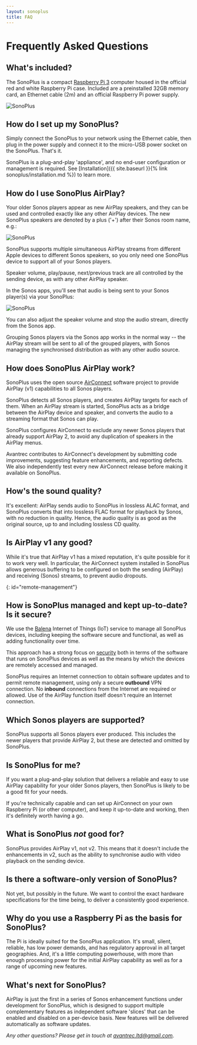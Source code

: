```yaml
---
layout: sonoplus
title: FAQ
---
```


# Frequently Asked Questions

## What's included?

The SonoPlus is a compact [Raspberry Pi 3](https://www.raspberrypi.org/products/raspberry-pi-3-model-b-plus/) computer housed in the official red and white Raspberry Pi case. Included are a preinstalled 32GB memory card, an Ethernet cable (2m) and an official Raspberry Pi power supply.

![SonoPlus](/images/20190622-DSC_8894.jpg)

## How do I set up my SonoPlus?

Simply connect the SonoPlus to your network using the Ethernet cable, then plug in the power supply and connect it to the micro-USB power socket on the SonoPlus. That's it.

SonoPlus is a plug-and-play 'appliance', and no end-user configuration or management is required. See [Installation]({{ site.baseurl }}{% link sonoplus/installation.md %}) to learn more.

## How do I use SonoPlus AirPlay?

Your older Sonos players appear as new AirPlay speakers, and they can be used and controlled exactly like any other AirPlay devices. The new SonoPlus speakers are denoted by a plus ('+') after their Sonos room name, e.g.:

![SonoPlus](/images/AirPlayMenu_Smaller.png)

SonoPlus supports multiple simultaneous AirPlay streams from different Apple devices to different Sonos speakers, so you only need one SonoPlus device to support all of your Sonos players.

Speaker volume, play/pause, next/previous track are all controlled by the sending device, as with any other AirPlay speaker.

In the Sonos apps, you'll see that audio is being sent to your Sonos player(s) via your SonoPlus:

![SonoPlus](/images/SonosAppView_Smaller.png)

You can also adjust the speaker volume and stop the audio stream, directly from the Sonos app.

Grouping Sonos players via the Sonos app works in the normal way -- the AirPlay stream will be sent to all of the grouped players, with Sonos managing the synchronised distribution as with any other audio source.

## How does SonoPlus AirPlay work?

SonoPlus uses the open source [AirConnect](https://github.com/philippe44/AirConnect) software project to provide AirPlay (v1) capabilities to all Sonos players. 

SonoPlus detects all Sonos players, and creates AirPlay targets for each of them. When an AirPlay stream is started, SonoPlus acts as a bridge between the AirPlay device and speaker, and converts the audio to a streaming format that Sonos can play.

SonoPlus configures AirConnect to exclude any newer Sonos players that already support AirPlay 2, to avoid any duplication of speakers in the AirPlay menus.

Avantrec contributes to AirConnect's development by submitting code improvements, suggesting feature enhancements, and reporting defects. We also independently test every new AirConnect release before making it available on SonoPlus.

## How's the sound quality?

It's excellent: AirPlay sends audio to SonoPlus in lossless ALAC format, and SonoPlus converts that into lossless FLAC format for playback by Sonos, with no reduction in quality. Hence, the audio quality is as good as the original source, up to and including lossless CD quality.

## Is AirPlay v1 any good?

While it's true that AirPlay v1 has a mixed reputation, it's quite possible for it to work very well. In particular, the AirConnect system installed in SonoPlus allows generous buffering to be configured on both the sending (AirPlay) and receiving (Sonos) streams, to prevent audio dropouts.

{: id="remote-management"}
## How is SonoPlus managed and kept up-to-date? Is it secure?

We use the [Balena](https://www.balena.io) Internet of Things (IoT)  service to manage all SonoPlus devices, including keeping the software secure and functional, as well as adding functionality over time.

This approach has a strong focus on [security](https://www.balena.io/docs/learn/welcome/security/) both in terms of the software that runs on SonoPlus devices as well as the means by which the devices are remotely accessed and managed.

SonoPlus requires an Internet connection to obtain software updates and to permit remote management, using only a secure **outbound** VPN connection. No **inbound** connections from the Internet are required or allowed. Use of the AirPlay function itself doesn't require an Internet connection.

## Which Sonos players are supported?

SonoPlus supports all Sonos players ever produced. This includes the newer players that provide AirPlay 2, but these are detected and omitted by SonoPlus.

## Is SonoPlus for me?

If you want a plug-and-play solution that delivers a reliable and easy to use AirPlay capability for your older Sonos players, then SonoPlus is likely to be a good fit for your needs. 

If you're technically capable and can set up AirConnect on your own Raspberry Pi (or other computer), and keep it up-to-date and working, then it's definitely worth having a go.

## What is SonoPlus *not* good for?

SonoPlus provides AirPlay v1, not v2. This means that it doesn't include the enhancements in v2, such as the ability to synchronise audio with video playback on the sending device.

## Is there a software-only version of SonoPlus?

Not yet, but possibly in the future. We want to control the exact hardware specifications for the time being, to deliver a consistently good experience.

## Why do you use a Raspberry Pi as the basis for SonoPlus?

The Pi is ideally suited for the SonoPlus application. It's small, silent, reliable, has low power demands, and has regulatory approval in all target geographies. And, it's a little computing  powerhouse, with more than enough processing power for the initial AirPlay capability as well as for a range of upcoming new features.

## What's next for SonoPlus?

AirPlay is just the first in a series of Sonos enhancement functions under development for SonoPlus, which is designed to support multiple complementary features as independent software 'slices' that can be enabled and disabled on a per-device basis. New features will be delivered automatically as software updates.

*Any other questions? Please get in touch at [avantrec.ltd@gmail.com](avantrec.ltd@gmail.com)*.